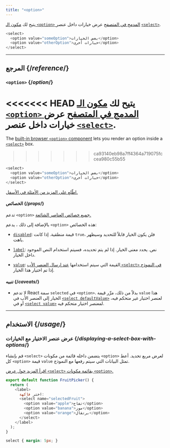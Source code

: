 ```yaml
---
title: "<option>"
---
```


<Intro>

يتيح لك [مكون الـ `<option>` المدمج في المتصفح](https://developer.mozilla.org/en-US/docs/Web/HTML/Element/option) عرض خيارات داخل عنصر [`<select>`](/reference/react-dom/components/select).

```js
<select>
  <option value="someOption">بعض الخيارات</option>
  <option value="otherOption">خيارات أخرى</option>
</select>
```

</Intro>

<InlineToc />

---

## المرجع {/*reference*/}

### `<option>` {/*option*/}

<<<<<<< HEAD
يتيح لك [مكون الـ `<option>` المدمج في المتصفح](https://developer.mozilla.org/en-US/docs/Web/HTML/Element/select) عرض خيارات داخل عنصر [`<select>`](/reference/react-dom/components/select).
=======
The [built-in browser `<option>` component](https://developer.mozilla.org/en-US/docs/Web/HTML/Element/option) lets you render an option inside a [`<select>`](/reference/react-dom/components/select) box.
>>>>>>> ca93140eb98a7ff4364a719075fccea980c55b55

```js
<select>
  <option value="someOption">بعض الخيارات</option>
  <option value="otherOption">خيارات أخرى</option>
</select>
```

[اطّلع على المزيد من الأمثلة في الأسفل.](#usage)

#### الخصائص {/*props*/}

تدعم `<option>` [جميع خصائص العناصر الشائعة.](/reference/react-dom/components/common#props)

بالإضافة إلى ذلك ، يدعم `<option>` هذه الخصائص:

* [`disabled`](https://developer.mozilla.org/en-US/docs/Web/HTML/Element/option#disabled): قيمة منطقية. إذا كانت `true`، فلن يكون الخيار قابلاً للتحديد وسيظهر باهت.

* [`label`](https://developer.mozilla.org/en-US/docs/Web/HTML/Element/option#label): نص. يحدد معنى الخيار. إذا لم يتم تحديده، فسيتم استخدام النص الموجود داخل الخيار.

* [`value`](https://developer.mozilla.org/en-US/docs/Web/HTML/Element/option#value): القيمة التي سيتم استخدامها [عند إرسال العنصر الأب `<select>` في النموذج](/reference/react-dom/components/select#reading-the-select-box-value-when-submitting-a-form) إذا تم اختيار هذا الخيار.

#### تنبيه {/*caveats*/}

* لا تدعم React سمة `selected` في `<option>`. بدلاً من ذلك، مرِّر قيمة `value` هذا الخيار إلى العنصر الأب في [`<select defaultValue>`](/reference/react-dom/components/select#providing-an-initially-selected-option) لعنصر اختيار غير متحكم فيه، أو في [`<select value>`](/reference/react-dom/components/select#controlling-a-select-box-with-a-state-variable)  لمعنصر اختيار متحكم فيه.

---

## الاستخدام {/*usage*/}

### عرض عنصر الاختيار مع الخيارات {/*displaying-a-select-box-with-options*/}

قم بإنشاء `<select>` يتضمن داخله قائمة من مكونات `<option>` لعرض مربع تحديد. أعط كل `<option>` قيمة `value` تمثل البيانات التي سيتم رفعها مع النموذج.

[اقرأ المزيد حول عرض `<select>` بقائمة مكونات `<option>`.](/reference/react-dom/components/select)

<Sandpack>

```js
export default function FruitPicker() {
  return (
    <label>
      اختر فاكهة:
      <select name="selectedFruit">
        <option value="apple">تفاح</option>
        <option value="banana">موز</option>
        <option value="orange">برتقال</option>
      </select>
    </label>
  );
}
```

```css
select { margin: 5px; }
```

</Sandpack>

